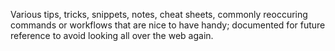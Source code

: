 Various tips, tricks, snippets, notes, cheat sheets, commonly reoccuring commands or workflows
that are nice to have handy; documented for future reference to avoid looking all over the web again.
